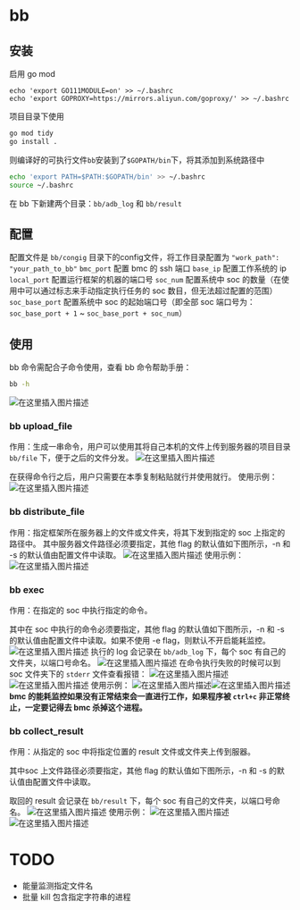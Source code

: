 # bb
## 安装
启用 go mod 
```shell
echo 'export GO111MODULE=on' >> ~/.bashrc
echo 'export GOPROXY=https://mirrors.aliyun.com/goproxy/' >> ~/.bashrc
```
项目目录下使用
```sh
go mod tidy
go install .
```
则编译好的可执行文件`bb`安装到了`$GOPATH/bin`下，将其添加到系统路径中
```sh
echo 'export PATH=$PATH:$GOPATH/bin' >> ~/.bashrc
source ~/.bashrc
```
在 bb 下新建两个目录：`bb/adb_log` 和 `bb/result`

## 配置
配置文件是 `bb/congig` 目录下的config文件，将工作目录配置为 `"work_path": "your_path_to_bb"`
`bmc_port` 配置 bmc 的 ssh 端口
`base_ip` 配置工作系统的 ip
`local_port` 配置运行框架的机器的端口号
`soc_num` 配置系统中 soc 的数量（在使用中可以通过标志来手动指定执行任务的 soc 数目，但无法超过配置的范围）
`soc_base_port` 配置系统中 soc 的起始端口号（即全部 soc 端口号为：`soc_base_port + 1` ~ `soc_base_port + soc_num`）

## 使用
bb 命令需配合子命令使用，查看 bb 命令帮助手册：
```sh
bb -h
```
![在这里插入图片描述](https://img-blog.csdnimg.cn/321b837cbb90469facadf3ae88b6793f.png?x-oss-process=image/watermark,type_d3F5LXplbmhlaQ,shadow_50,text_Q1NETiBA6LS06LS05paw56eR5aiY,size_20,color_FFFFFF,t_70,g_se,x_16)
### bb upload_file
作用：生成一串命令，用户可以使用其将自己本机的文件上传到服务器的项目目录 `bb/file` 下，便于之后的文件分发。
![在这里插入图片描述](https://img-blog.csdnimg.cn/b385354fc69b4629b9641103e99c9071.png?x-oss-process=image/watermark,type_d3F5LXplbmhlaQ,shadow_50,text_Q1NETiBA6LS06LS05paw56eR5aiY,size_20,color_FFFFFF,t_70,g_se,x_16)

在获得命令行之后，用户只需要在本季复制粘贴就行并使用就行。
使用示例：
![在这里插入图片描述](https://img-blog.csdnimg.cn/e9cfc531e5194f8b82bf5f4944560f7b.png)
### bb distribute_file
作用：指定框架所在服务器上的文件或文件夹，将其下发到指定的 soc 上指定的路径中。
其中服务器文件路径必须要指定，其他 flag 的默认值如下图所示，-n 和 -s 的默认值由配置文件中读取。
![在这里插入图片描述](https://img-blog.csdnimg.cn/4c7a30fc4d0f4f99b9c53f5d7db17831.png?x-oss-process=image/watermark,type_d3F5LXplbmhlaQ,shadow_50,text_Q1NETiBA6LS06LS05paw56eR5aiY,size_20,color_FFFFFF,t_70,g_se,x_16)
使用示例：
![在这里插入图片描述](https://img-blog.csdnimg.cn/f264aaf071284d07821f93467200d41f.png?x-oss-process=image/watermark,type_d3F5LXplbmhlaQ,shadow_50,text_Q1NETiBA6LS06LS05paw56eR5aiY,size_20,color_FFFFFF,t_70,g_se,x_16)
### bb exec
作用：在指定的 soc 中执行指定的命令。

其中在 soc 中执行的命令必须要指定，其他 flag 的默认值如下图所示，-n 和 -s 的默认值由配置文件中读取。如果不使用 -e flag，则默认不开启能耗监控。
![在这里插入图片描述](https://img-blog.csdnimg.cn/ee1bcee4359b48c29c909571cb5352fa.png?x-oss-process=image/watermark,type_d3F5LXplbmhlaQ,shadow_50,text_Q1NETiBA6LS06LS05paw56eR5aiY,size_20,color_FFFFFF,t_70,g_se,x_16)
执行的 log 会记录在 `bb/adb_log` 下，每个 soc 有自己的文件夹，以端口号命名。
![在这里插入图片描述](https://img-blog.csdnimg.cn/ea91e35278f84926ab63d152f649fc91.png?x-oss-process=image/watermark,type_d3F5LXplbmhlaQ,shadow_50,text_Q1NETiBA6LS06LS05paw56eR5aiY,size_20,color_FFFFFF,t_70,g_se,x_16)
在命令执行失败的时候可以到 soc 文件夹下的 `stderr` 文件查看报错：
![在这里插入图片描述](https://img-blog.csdnimg.cn/70b7fa32aaed4c0a9ff5eec6025af391.png)
![在这里插入图片描述](https://img-blog.csdnimg.cn/e56c177867884acc8e9a8b3d45985d47.png)
使用示例：
![在这里插入图片描述](https://img-blog.csdnimg.cn/fe4137be30784897adeb38704d089c98.png?x-oss-process=image/watermark,type_d3F5LXplbmhlaQ,shadow_50,text_Q1NETiBA6LS06LS05paw56eR5aiY,size_20,color_FFFFFF,t_70,g_se,x_16)![在这里插入图片描述](https://img-blog.csdnimg.cn/2086cdcb68094c849cd3ecb37fe317ca.png?x-oss-process=image/watermark,type_d3F5LXplbmhlaQ,shadow_50,text_Q1NETiBA6LS06LS05paw56eR5aiY,size_20,color_FFFFFF,t_70,g_se,x_16)
**bmc 的能耗监控如果没有正常结束会一直进行工作，如果程序被 `ctrl+c` 非正常终止，一定要记得去 bmc 杀掉这个进程。**

### bb collect_result
作用：从指定的 soc 中将指定位置的 result 文件或文件夹上传到服器。

其中soc 上文件路径必须要指定，其他 flag 的默认值如下图所示，-n 和 -s 
的默认值由配置文件中读取。

取回的 result 会记录在 `bb/result` 下，每个 soc 有自己的文件夹，以端口号命名。
![在这里插入图片描述](https://img-blog.csdnimg.cn/acd4edf1d7334f4dba4203acd493735b.png?x-oss-process=image/watermark,type_d3F5LXplbmhlaQ,shadow_50,text_Q1NETiBA6LS06LS05paw56eR5aiY,size_20,color_FFFFFF,t_70,g_se,x_16)
使用示例：
![在这里插入图片描述](https://img-blog.csdnimg.cn/89baf30a3dc34c2c965bf2400a31f82c.png?x-oss-process=image/watermark,type_d3F5LXplbmhlaQ,shadow_50,text_Q1NETiBA6LS06LS05paw56eR5aiY,size_20,color_FFFFFF,t_70,g_se,x_16)
![在这里插入图片描述](https://img-blog.csdnimg.cn/6bf2ddbe54654b4885e59b843784ac87.png?x-oss-process=image/watermark,type_d3F5LXplbmhlaQ,shadow_50,text_Q1NETiBA6LS06LS05paw56eR5aiY,size_20,color_FFFFFF,t_70,g_se,x_16)

# TODO
- 能量监测指定文件名
- 批量 kill 包含指定字符串的进程